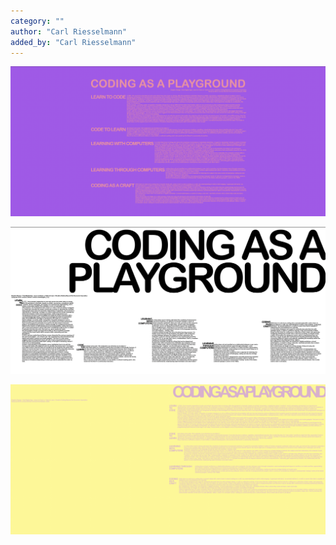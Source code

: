 ```yaml
---
category: ""
author: "Carl Riesselmann"
added_by: "Carl Riesselmann"
---
```


![Image01](https://raw.githubusercontent.com/voronoicloud/platform/refs/heads/main/image-one.png)

![Image02](https://raw.githubusercontent.com/voronoicloud/platform/refs/heads/main/image-two.png)

![Image03](https://raw.githubusercontent.com/voronoicloud/platform/refs/heads/main/image-three.png)
